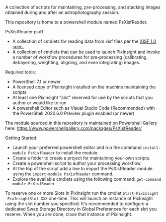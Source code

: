 A collection of scripts for maintaining, pre-processing, and stacking images obtained during and after an astrophotography session.

This repository is home to a powershell module named PsXisfReader.

PsXisfReader.psd1
 - A collection of cmdlets for reading data from xisf files per the [XISF 1.0 spec.](https://pixinsight.com/doc/docs/XISF-1.0-spec/XISF-1.0-spec.html)
 - A collection of cmdlets that can be used to launch PixInsight and invoke a number of workflow procedures for pre-processing (calibrating, debayering, weighting, aligning, and even integrating) images.

Required tools:
- PowerShell 7.1 or newer
- A licensed copy of PixInsight installed on the machine maintaining the scripts
- At least one PixInsight "slot" reserved for use by the scripts that you author or would like to run
- A powershell Editor such as Visual Studio Code (Recommended) with the PowerShell 2020.6.0 Preview plugin enabled (or newer)

The module sourced in this repository is maintained on Powershell Gallery here: https://www.powershellgallery.com/packages/PsXisfReader/

Getting Started:
- Launch your preferred powershell editor and run the command ``install-module PsXisfReader`` to install the module.
- Create a folder to create a project for maintaining your own scripts.
- Create a powershell script to author your processing workflow.
- At the top of the script add a line to import the PsXisfReader module using the ``import-module PsXisfReader`` command.
- Explore the available cmdlets using the following command: ``get-command module PsXisfReader``

To reserve one or more Slots in PixInsight run the cmdlet ``Start-PixInsight -PixInsightSlot XXX``  one-time. This will launch an instance of PixInsight using the slot number you specified.  It's recommended to configure a dedicated Swap Storage Directory in Global Preferences for each slot you reserve. When you are done, close that instance of PixInsight.